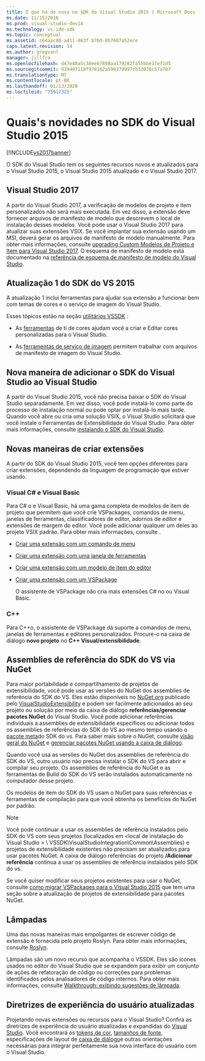 ```yaml
---
title: O que há de novo no SDK do Visual Studio 2015 | Microsoft Docs
ms.date: 11/15/2016
ms.prod: visual-studio-dev14
ms.technology: vs-ide-sdk
ms.topic: conceptual
ms.assetid: c64aac80-a411-463f-b7bd-8b7607a52ece
caps.latest.revision: 14
ms.author: gregvanl
manager: jillfra
ms.openlocfilehash: d47e40a5c38eeb7898aa179282fa55bbe17ef1d5
ms.sourcegitcommit: 939407118f978162a590379997cb33076c57a707
ms.translationtype: MT
ms.contentlocale: pt-BR
ms.lasthandoff: 01/13/2020
ms.locfileid: "75917325"
---
```

# <a name="what39s-new-in-the-visual-studio-2015-sdk"></a>Quais&#39;s novidades no SDK do Visual Studio 2015
[!INCLUDE[vs2017banner](../includes/vs2017banner.md)]

O SDK do Visual Studio tem os seguintes recursos novos e atualizados para o Visual Studio 2015, o Visual Studio 2015 atualizado e o Visual Studio 2017.

## <a name="visual-studio-2017"></a>Visual Studio 2017

A partir do Visual Studio 2017, a verificação de modelos de projeto e item personalizados não será mais executada. Em vez disso, a extensão deve fornecer arquivos de manifesto de modelo que descrevem o local de instalação desses modelos. Você pode usar o Visual Studio 2017 para atualizar suas extensões VSIX. Se você implantar sua extensão usando um MSI, deverá gerar os arquivos de manifesto de modelo manualmente. Para obter mais informações, consulte [upgrading Custom Modelos de Projeto e Item para Visual Studio 2017](/visualstudio/extensibility/upgrading-custom-project-and-item-templates-for-visual-studio-2017?view=vs-2015). O esquema de manifesto de modelo está documentado na [referência de esquema de manifesto de modelo do Visual Studio](/visualstudio/extensibility/visual-studio-template-manifest-schema-reference).

## <a name="vs-2015-sdk-update-1"></a>Atualização 1 do SDK do VS 2015
 A atualização 1 inclui ferramentas para ajudar sua extensão a funcionar bem com temas de cores e o serviço de imagem do Visual Studio.

 Esses tópicos estão na seção [utilitários VSSDK](../extensibility/internals/vssdk-utilities.md) :

- As [ferramentas](../extensibility/internals/color-theming-tools.md) de ti de cores ajudam você a criar e Editar cores personalizadas para o Visual Studio.

- As [ferramentas de serviço de imagem](../extensibility/internals/image-service-tools.md) permitem trabalhar com arquivos de manifesto de imagem do Visual Studio.

## <a name="new-way-to-add-the-visual-studio-sdk-to-visual-studio"></a>Nova maneira de adicionar o SDK do Visual Studio ao Visual Studio
 A partir do Visual Studio 2015, você não precisa baixar o SDK do Visual Studio separadamente. Em vez disso, você pode instalá-lo como parte do processo de instalação normal ou pode optar por instalá-lo mais tarde. Quando você abre ou cria uma solução VSIX, o Visual Studio solicitará que você instale o Ferramentas de Extensibilidade do Visual Studio. Para obter mais informações, consulte [instalando o SDK do Visual Studio](../extensibility/installing-the-visual-studio-sdk.md).

## <a name="new-ways-of-creating-extensions"></a>Novas maneiras de criar extensões
 A partir do SDK do Visual Studio 2015, você tem opções diferentes para criar extensões, dependendo da linguagem de programação que estiver usando.

### <a name="visual-c-and-visual-basic"></a>Visual C# e Visual Basic
 Para C# o e Visual Basic, há uma gama completa de modelos de item de projeto que permitem que você crie VSPackages, comandos de menu, janelas de ferramentas, classificadores de editor, adornos de editor e extensões de margem do editor. Você pode adicionar qualquer um deles ao projeto VSIX padrão. Para obter mais informações, consulte .

- [Criar uma extensão com um comando de menu](../extensibility/creating-an-extension-with-a-menu-command.md)

- [Criar uma extensão com uma janela de ferramentas](../extensibility/creating-an-extension-with-a-tool-window.md)

- [Criar uma extensão com um modelo de item do editor](../extensibility/creating-an-extension-with-an-editor-item-template.md)

- [Criar uma extensão com um VSPackage](../extensibility/creating-an-extension-with-a-vspackage.md)

     O assistente de VSPackage não cria mais extensões C# no ou Visual Basic.

### <a name="c"></a>C++
 Para C++o, o assistente de VSPackage dá suporte a comandos de menu, janelas de ferramentas e editores personalizados. Procure-o na caixa de diálogo **novo projeto** no  **C++ Visual/extensibilidade**.

## <a name="vs-sdk-reference-assemblies-via-nuget"></a>Assemblies de referência do SDK do VS via NuGet
 Para maior portabilidade e compartilhamento de projetos de extensibilidade, você pode usar as versões do NuGet dos assemblies de referência do SDK do VS.  Eles estão disponíveis no [NuGet.org](https://www.nuget.org/) publicado pelo [VisualStudioExtensibility](https://www.nuget.org/profiles/VisualStudioExtensibility) e podem ser facilmente adicionados ao seu projeto ou solução por meio da caixa de diálogo **referências/gerenciar pacotes NuGet** do Visual Studio. Você pode adicionar referências individuais a assemblies de extensibilidade específicos ou adicionar todos os assemblies de referências do SDK do VS ao mesmo tempo usando o [pacote meta](https://www.nuget.org/packages/VSSDK_Reference_Assemblies)do SDK do vs. Para saber mais sobre o NuGet, consulte [visão geral do NuGet](/nuget/) e [gerenciar pacotes NuGet usando a caixa de diálogo](/nuget/consume-packages/install-use-packages-visual-studio).

 Quando você usa as versões do NuGet dos assemblies de referência do SDK do VS, outro usuário não precisa instalar o SDK do VS para abrir e compilar seu projeto.  Os assemblies de referência do NuGet e as ferramentas de Build do SDK do VS serão instalados automaticamente no computador desse projeto.

 Os modelos de item do SDK do VS usam o NuGet para suas referências e ferramentas de compilação para que você obtenha os benefícios do NuGet por padrão.

> [!NOTE]
> Você pode continuar a usar os assemblies de referência instalados pelo SDK do VS com seus projetos (localizados em \<local de instalação do Visual Studio > \ VSSDK\VisualStudioIntegration\Common\Assemblies) e projetos de extensibilidade existentes não precisam ser atualizados para usar pacotes NuGet.  A caixa de diálogo referências do projeto **/Adicionar referência** continua a usar os assemblies de referência instalados pelo SDK do vs.
>
> Se você quiser modificar seus projetos existentes para usar o NuGet, consulte [como migrar VSPackages para o Visual Studio 2015](../extensibility/how-to-migrate-extensibility-projects-to-visual-studio-2015.md) que tem uma seção sobre a atualização de projetos de extensibilidade para pacotes NuGet.

## <a name="light-bulbs"></a>Lâmpadas
 Uma das novas maneiras mais empolgantes de escrever código de extensão é fornecida pelo projeto Roslyn. Para obter mais informações, consulte [Roslyn](https://github.com/dotnet/Roslyn).

 Lâmpadas são um novo recurso que acompanha o VSSDK. Eles são ícones usados no editor do Visual Studio que se expandem para exibir um conjunto de ações de refatoração de código ou correções para problemas identificados pelos analisadores de código internos. Para obter mais informações, consulte [Walkthrough: exibindo sugestões de lâmpada](../extensibility/walkthrough-displaying-light-bulb-suggestions.md).

## <a name="updated-user-experience-guidelines"></a>Diretrizes de experiência do usuário atualizadas
 Projetando novas extensões ou recursos para o Visual Studio? Confira as diretrizes de experiência do usuário atualizadas e expandidas do [Visual Studio](../extensibility/ux-guidelines/visual-studio-user-experience-guidelines.md).  Você encontrará os [tokens de cor](../extensibility/ux-guidelines/shared-colors-for-visual-studio.md), [tamanhos de fonte](../extensibility/ux-guidelines/fonts-and-formatting-for-visual-studio.md), especificações de layout de [caixa de diálogo](../extensibility/ux-guidelines/layout-for-visual-studio.md)e outras orientações necessárias para integrar perfeitamente sua nova interface do usuário com o Visual Studio.

